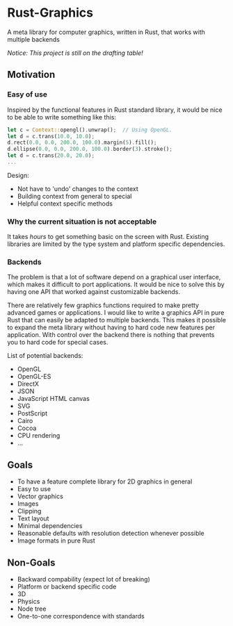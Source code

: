 Rust-Graphics
=============

A meta library for computer graphics, written in Rust, that works with multiple backends

*Notice: This project is still on the drafting table!*

## Motivation

### Easy of use

Inspired by the functional features in Rust standard library,
it would be nice to be able to write something like this:

```Rust
let c = Context::opengl().unwrap();  // Using OpenGL.
let d = c.trans(10.0, 10.0);
d.rect(0.0, 0.0, 200.0, 100.0).margin(5).fill();
d.ellipse(0.0, 0.0, 200.0, 100.0).border(3).stroke();
let d = c.trans(20.0, 20.0);
...
```

Design:

* Not have to 'undo' changes to the context
* Building context from general to special
* Helpful context specific methods

### Why the current situation is not acceptable

It takes *hours* to get something basic on the screen with Rust. Existing libraries are limited by the type system and platform specific dependencies.

### Backends

The problem is that a lot of software depend on a graphical user interface, which makes it difficult to port applications. It would be nice to solve this by having one API that worked against customizable backends.

There are relatively few graphics functions required to make pretty advanced games or applications. I would like to write a graphics API in pure Rust that can easily be adapted to multiple backends. This makes it possible to expand the meta library without having to hard code new features per application. With control over the backend there is nothing that prevents you to hard code for special cases.

List of potential backends:

* OpenGL
* OpenGL-ES
* DirectX
* JSON
* JavaScript HTML canvas
* SVG
* PostScript
* Cairo
* Cocoa
* CPU rendering
* ...

## Goals

* To have a feature complete library for 2D graphics in general
* Easy to use
* Vector graphics
* Images
* Clipping
* Text layout
* Minimal dependencies
* Reasonable defaults with resolution detection whenever possible
* Image formats in pure Rust

## Non-Goals

* Backward compability (expect lot of breaking)
* Platform or backend specific code
* 3D
* Physics
* Node tree
* One-to-one correspondence with standards

